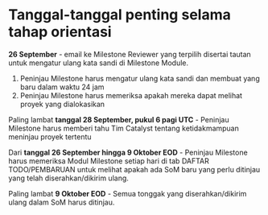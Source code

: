# **Tanggal-tanggal penting selama tahap orientasi**

**26 September** - email ke Milestone Reviewer yang terpilih disertai tautan untuk mengatur ulang kata sandi di Milestone Module.

1. Peninjau Milestone harus mengatur ulang kata sandi dan membuat yang baru dalam waktu 24 jam
2. Peninjau Milestone harus memeriksa apakah mereka dapat melihat proyek yang dialokasikan

Paling lambat **tanggal 28 September, pukul 6 pagi UTC** - Peninjau Milestone harus memberi tahu Tim Catalyst tentang ketidakmampuan meninjau proyek tertentu

Dari **tanggal 26 September hingga 9 Oktober EOD** - Peninjau Milestone harus memeriksa Modul Milestone setiap hari di tab DAFTAR TODO/PEMBARUAN untuk melihat apakah ada SoM baru yang perlu ditinjau yang telah diserahkan/dikirim ulang.

Paling lambat **9 Oktober EOD** - Semua tonggak yang diserahkan/dikirim ulang dalam SoM harus ditinjau.
